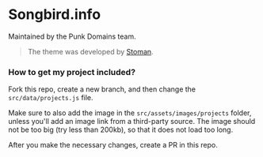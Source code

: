 # Songbird.info

Maintained by the Punk Domains team.

> The theme was developed by [Stoman](https://github.com/realstoman/vuejs-tailwindcss-portfolio).

### How to get my project included?

Fork this repo, create a new branch, and then change the `src/data/projects.js` file. 

Make sure to also add the image in the `src/assets/images/projects` folder, unless you'll add an image link from a third-party source. The image should not be too big (try less than 200kb), so that it does not load too long.

After you make the necessary changes, create a PR in this repo.
